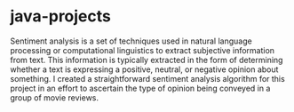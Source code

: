 # java-projects
Sentiment analysis is a set of techniques used in natural language processing or computational linguistics to extract subjective information from text. 
This information is typically extracted in the form of determining whether a text is expressing a positive, neutral, or negative opinion about something.
I created a straightforward sentiment analysis algorithm for this project in an effort to ascertain the type of opinion being conveyed in a group of movie reviews.
